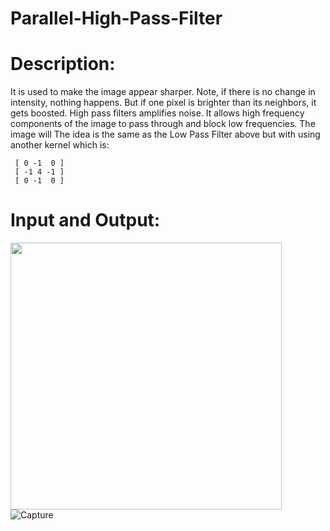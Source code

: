 # Parallel-High-Pass-Filter

# Description:

It is used to make the image appear sharper. Note, if there is no change in intensity, nothing happens. But if one pixel is brighter than its neighbors, it gets boosted. High
pass filters amplifies noise. It allows high frequency components of the image to pass through and block low frequencies. The image will The idea is the same as the Low
Pass Filter above but with using another kernel which is:
<br>

     [ 0 -1  0 ]
     [ -1 4 -1 ]
     [ 0 -1  0 ]


# Input and Output:

<img src="https://user-images.githubusercontent.com/45972231/137756488-0023bde2-29e2-499c-9497-892a056edd4c.png" height="427" width="434"> ![Capture](https://user-images.githubusercontent.com/45972231/137756064-727956bc-5d0d-401c-8f42-2af75d36a7b7.PNG)


